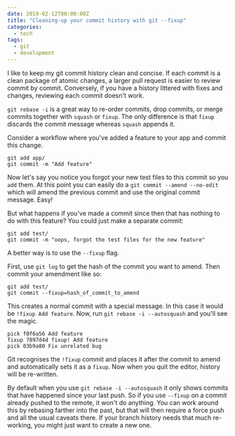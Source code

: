 ```yaml
---
date: 2019-02-12T00:00:00Z
title: "Cleaning-up your commit history with git --fixup"
categories:
  - tech
tags:
  - git
  - development
---
```


I like to keep my git commit history clean and concise. If each commit is a clean package of atomic changes, a larger pull request is easier to review commit by commit. Conversely, if you have a history littered with fixes and changes, reviewing each commit doesn't work.

`git rebase -i` is a great way to re-order commits, drop commits, or merge commits together with `squash` or `fixup`. The only difference is that `fixup` discards the commit message whereas `squash` appends it.

Consider a workflow where you've added a feature to your app and commit this change.

```shell
git add app/
git commit -m "Add feature"
```

Now let's say you notice you forgot your new test files to this commit so you `add` them. At this point you can easily do a `git commit --amend --no-edit` which will amend the previous commit and use the original commit message. Easy!

But what happens if you've made a commit since then that has nothing to do with this feature? You could just make a separate commit:

```shell
git add test/
git commit -m "oops, forgot the test files for the new feature"
```

A better way is to use the `--fixup` flag.

First, use `git log` to get the hash of the commit you want to amend. Then commit your amendment like so:

```shell
git add test/
git commit --fixup=hash_of_commit_to_amend
```

This creates a normal commit with a special message. In this case it would be `!fixup Add feature`. Now, run `git rebase -i --autosquash` and you'll see the magic.

```
pick f0f6a56 Add feature
fixup 7897d4d fixup! Add feature
pick 03b9a80 Fix unrelated bug
 ```

Git recognises the `!fixup` commit and places it after the commit to amend and automatically sets it as a `fixup`. Now when you quit the editor, history will be re-written.

By default when you use `git rebase -i --autosquash` it only shows commits that have happened since your last push. So if you use `--fixup` on a commit already pushed to the remote, it won't do anything. You can work around this by rebasing farther into the past, but that will then require a force push and all the usual caveats there. If your branch history needs that much re-working, you might just want to create a new one.
